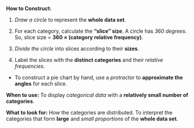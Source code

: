 

**How to Construct:**

1. *Draw a circle* to represent the **whole data set**.

2. For each category, calculate the **“slice” size**. A circle has *360 degrees*. So, slice size = **360 × (category relative frequency)**.

3. *Divide the circle* into slices according to their **sizes**.

4. Label the slices with the **distinct categories** and their *relative frequencies*.

- To construct a pie chart by hand, use a *protractor* to **approximate the angles** for each slice.

**When to use:** To display *categorical data* with a **relatively small number of categories**.

**What to look for:** How the categories are distributed. To interpret the categories that form **large** and *small proportions* of the **whole data set**.

